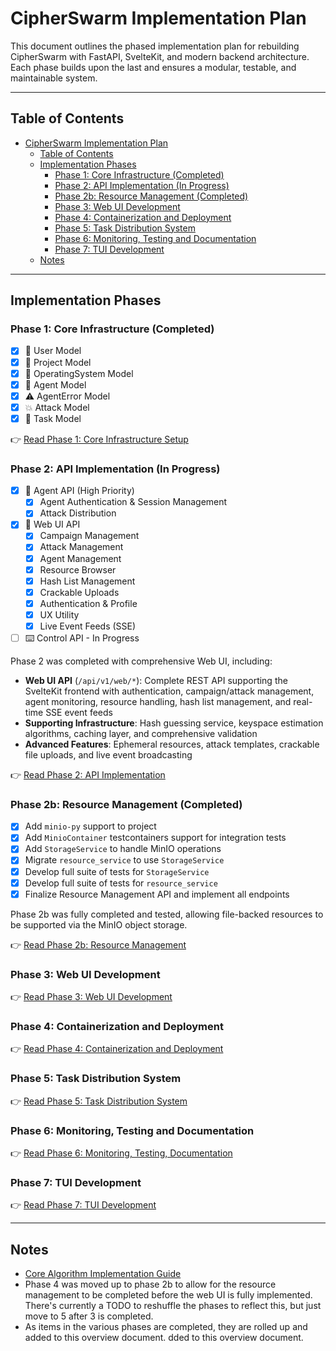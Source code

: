 # CipherSwarm Implementation Plan

This document outlines the phased implementation plan for rebuilding CipherSwarm with FastAPI, SvelteKit, and modern backend architecture. Each phase builds upon the last and ensures a modular, testable, and maintainable system.

---

## Table of Contents

<!-- mdformat-toc start --slug=github --no-anchors --maxlevel=3 --minlevel=1 -->

- [CipherSwarm Implementation Plan](#cipherswarm-implementation-plan)
  - [Table of Contents](#table-of-contents)
  - [Implementation Phases](#implementation-phases)
    - [Phase 1: Core Infrastructure (Completed)](#phase-1-core-infrastructure-completed)
    - [Phase 2: API Implementation (In Progress)](#phase-2-api-implementation-in-progress)
    - [Phase 2b: Resource Management (Completed)](#phase-2b-resource-management-completed)
    - [Phase 3: Web UI Development](#phase-3-web-ui-development)
    - [Phase 4: Containerization and Deployment](#phase-4-containerization-and-deployment)
    - [Phase 5: Task Distribution System](#phase-5-task-distribution-system)
    - [Phase 6: Monitoring, Testing and Documentation](#phase-6-monitoring-testing-and-documentation)
    - [Phase 7: TUI Development](#phase-7-tui-development)
  - [Notes](#notes)

<!-- mdformat-toc end -->

---

## Implementation Phases

### Phase 1: Core Infrastructure (Completed)

- [x] 👤 User Model
- [x] 📁 Project Model
- [x] 🧠 OperatingSystem Model
- [x] 🤖 Agent Model
- [x] ⚠️ AgentError Model
- [x] 💥 Attack Model
- [x] 🧾 Task Model

👉 [Read Phase 1: Core Infrastructure Setup](phase-1-core-infrastructure.md)

### Phase 2: API Implementation (In Progress)

- [x] 🔐 Agent API (High Priority)
  - [x] Agent Authentication & Session Management
  - [x] Attack Distribution
- [x] 🧠 Web UI API
  - [x] Campaign Management
  - [x] Attack Management
  - [x] Agent Management
  - [x] Resource Browser
  - [x] Hash List Management
  - [x] Crackable Uploads
  - [x] Authentication & Profile
  - [x] UX Utility
  - [x] Live Event Feeds (SSE)
- [ ] ⌨️ Control API - In Progress

Phase 2 was completed with comprehensive Web UI, including:

- **Web UI API** (`/api/v1/web/*`): Complete REST API supporting the SvelteKit frontend with authentication, campaign/attack management, agent monitoring, resource handling, hash list management, and real-time SSE event feeds
- **Supporting Infrastructure**: Hash guessing service, keyspace estimation algorithms, caching layer, and comprehensive validation
- **Advanced Features**: Ephemeral resources, attack templates, crackable file uploads, and live event broadcasting

👉 [Read Phase 2: API Implementation](phase-2-api-implementation.md)

### Phase 2b: Resource Management (Completed)

- [x] Add `minio-py` support to project
- [x] Add `MinioContainer` testcontainers support for integration tests
- [x] Add `StorageService` to handle MinIO operations
- [x] Migrate `resource_service` to use `StorageService`
- [x] Develop full suite of tests for `StorageService`
- [x] Develop full suite of tests for `resource_service`
- [x] Finalize Resource Management API and implement all endpoints

Phase 2b was fully completed and tested, allowing file-backed resources to be supported via the MinIO object storage.

👉 [Read Phase 2b: Resource Management](phase-2b-resource-management.md)

### Phase 3: Web UI Development

👉 [Read Phase 3: Web UI Development](phase-3-web-ui.md)

### Phase 4: Containerization and Deployment

👉 [Read Phase 4: Containerization and Deployment](phase-4-containerization-deployment.md)

### Phase 5: Task Distribution System

👉 [Read Phase 5: Task Distribution System](phase-5-task-distribution.md)

### Phase 6: Monitoring, Testing and Documentation

👉 [Read Phase 6: Monitoring, Testing, Documentation](phase-6-monitoring-testing-documentation.md)

### Phase 7: TUI Development

👉 [Read Phase 7: TUI Development](phase-7-tui-development.md)

---

## Notes

- [Core Algorithm Implementation Guide](core_algorithm_implementation_guide.md)
- Phase 4 was moved up to phase 2b to allow for the resource management to be completed before the web UI is fully implemented. There's currently a TODO to reshuffle the phases to reflect this, but just move to 5 after 3 is completed.
- As items in the various phases are completed, they are rolled up and added to this overview document. dded to this overview document.
